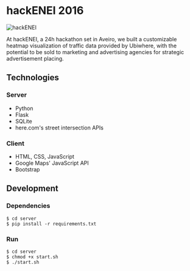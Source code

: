 # hackENEI 2016

![hackENEI](http://i.imgur.com/aDfqpIE.jpg)

At hackENEI, a 24h hackathon set in Aveiro, we built a customizable heatmap visualization of traffic data provided by Ubiwhere, with the potential to be sold to marketing and advertising agencies for strategic advertisement placing.

## Technologies

### Server

- Python
- Flask
- SQLite
- here.com's street intersection APIs

### Client

- HTML, CSS, JavaScript
- Google Maps' JavaScript API
- Bootstrap

## Development

### Dependencies

```
$ cd server
$ pip install -r requirements.txt
```

### Run

```
$ cd server
$ chmod +x start.sh
$ ./start.sh
```
